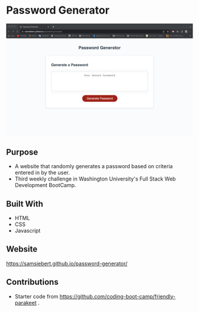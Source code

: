 # Password Generator
![screenshot of password generator webpage](/assets/images/password-gen-screenshot.png)

## Purpose
* A website that randomly generates a password based on criteria entered in by the user. 
* Third weekly challenge  in Washington University's Full Stack Web Development BootCamp. 

## Built With
* HTML
* CSS
* Javascript

## Website
https://samsiebert.github.io/password-generator/

## Contributions
* Starter code from https://github.com/coding-boot-camp/friendly-parakeet .


